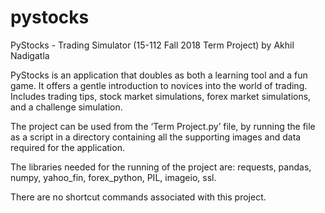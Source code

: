 # pystocks
PyStocks - Trading Simulator (15-112 Fall 2018 Term Project) by Akhil Nadigatla

PyStocks is an application that doubles as both a learning tool and a fun game. It offers a gentle introduction to novices into the world of trading. Includes trading tips, stock market simulations, forex market simulations, and a challenge simulation.

The project can be used from the ‘Term Project.py’ file, by running the file as a script in a directory containing all the supporting images and data required for the application.

The libraries needed for the running of the project are: requests, pandas, numpy, yahoo_fin, forex_python, PIL, imageio, ssl.

There are no shortcut commands associated with this project.
